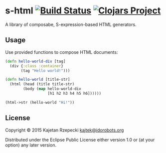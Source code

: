 # s-html [![Build Status](https://travis-ci.org/Idorobots/s-html.svg?branch=master)](https://travis-ci.org/Idorobots/s-html) [![Clojars Project](https://img.shields.io/clojars/v/s-html.svg)](https://clojars.org/s-html)

A library of composabe, S-expression-based HTML generators.

## Usage

Use provided functions to compose HTML documents:


``` clojure
(defn hello-world-div [tag]
  (div {:class :container}
       (tag "Hello world!")))

(defn hello-world [title-str]
  (html (head (title title-str)
        (body (map hello-world-div
                   [h1 h2 h3 h4 h5 h6])))))

(html->str (hello-world "Hi!"))
```

## License

Copyright © 2015 Kajetan Rzepecki <kajtek@idorobots.org>

Distributed under the Eclipse Public License either version 1.0 or (at
your option) any later version.

